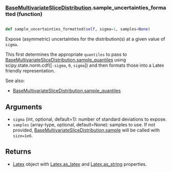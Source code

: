 ### [BaseMultivariateSliceDistribution](BaseMultivariateSliceDistribution.md).sample_uncertainties_formatted (function)


```py

def sample_uncertainties_formatted(self, sigma=1, samples=None)

```



Expose (asymmetric) uncertainties for the distribution(s) at a given
value of `sigma`.

This first determines the appropriate `quantiles` to pass to
[BaseMultivariateSliceDistribution.sample_quantiles](BaseMultivariateSliceDistribution.sample_quantiles.md) using scipy.state.norm.cdf([`-sigma`, `0`, `sigma`])
and then formats those into a Latex friendly representation.

See also:
* [BaseMultivariateSliceDistribution.sample_quantiles](BaseMultivariateSliceDistribution.sample_quantiles.md)

Arguments
-----------
* `sigma` (int, optional, default=1): number of standard deviations to
    expose.
* `samples` (array-type, optional, default=None): samples to use.  If
    not provided, [BaseMultivariateSliceDistribution.sample](BaseMultivariateSliceDistribution.sample.md) will be called with `size=1e6`.

Returns
---------
* [Latex](Latex.md) object with [Latex.as_latex](Latex.as_latex.md) and [Latex.as_string](Latex.as_string.md) properties.

